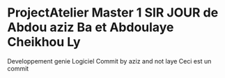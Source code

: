 # ProjectAtelier Master 1 SIR JOUR de Abdou aziz Ba et Abdoulaye Cheikhou Ly 
Developpement genie Logiciel
Commit by aziz and not laye
Ceci est un commit 